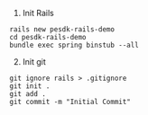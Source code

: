 1. Init Rails 
```
rails new pesdk-rails-demo
cd pesdk-rails-demo 
bundle exec spring binstub --all
```

2. Init git 
```
git ignore rails > .gitignore 
git init .
git add .
git commit -m "Initial Commit"
```